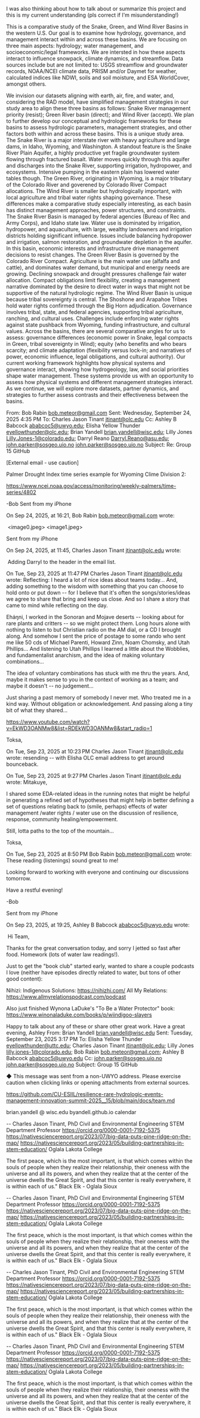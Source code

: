 I was also thinking about how to talk about or summarize this project and this is my current understanding
(pls correct if I'm misunderstanding!)

This is a comparative study of the Snake, Green, and Wind River Basins in the western U.S.
Our goal is to examine how hydrology, governance, and management interact within and across these basins.
We are focusing on three main aspects: hydrology; water management, and socioeconomic/legal frameworks.
We are intersted in how these aspects interact to influence snowpack, climate dynamics, and streamflow.
Data sources include but are not limited to: USGS streamflow and groundwater records, NOAA/NCEI climate data,
PRISM and/or Daymet for weather, calculated indices like NDWI, soils and soil moisture, and ESA WorldCover, amongst others.

We invision our datasets aligning with earth, air, fire, and water, and, considering the RAD model,
have simplified management strategies in our study area to align these three basins as follows:
Snake River management priority (resist); Green River basin (direct); and Wind River (accept).
We plan to further develop our conceptual and hydrologic frameworks for these basins to assess hydrologic parameters,
management strategies, and other factors both within and across these basins.
This is a unique study area. The Snake River is a major interstate river with heavy agriculture and large dams, in Idaho, Wyoming, and Washington. A standout feature is the Snake River Plain Aquifer, a highly productive yet fragile groundwater system flowing through fractured basalt. Water moves quickly through this aquifer and discharges into the Snake River, supporting irrigation, hydropower, and ecosystems. Intensive pumping in the eastern plain has lowered water tables though.
The Green River, originating in Wyoming, is a major tributary of the Colorado River and goverened by Colorado River Compact allocations. The Wind River is smaller but hydrologically important, with local agriculture and tribal water rights shaping governance. These differences make a comparative study especially interesting, as each basin has distinct management approaches, power structures, and constraints.
The Snake River Basin is managed by federal agencies (Bureau of Rec and Army Corps), and Idaho state law. Water use is dominated by irrigation, hydropower, and aquaculture, with large, wealthy landowners and irrigation districts holding significant influence. Issues include balancing hydropower and irrigation, salmon restoration, and groundwater depletion in the aquifer. In this basin, economic interests and infrastructure drive management decisions to resist changes.
The Green River Basin is governed by the Colorado River Compact. Agriculture is the main water use (alfalfa and cattle), and dominates water demand, but municipal and energy needs are growing. Declining snowpack and drought pressures challenge fair water allocation. Compact obligations limit flexibility, creating a management narrative dominated by the desire to direct water in ways that might not be supportive of the natural hydrologic regime.
The Wind River Basin is unique because tribal sovereignty is central. The Shoshone and Arapahoe Tribes hold water rights confirmed through the Big Horn adjudication. Governance involves tribal, state, and federal agencies, supporting tribal agriculture, ranching, and cultural uses. Challenges include enforcing water rights against state pushback from Wyoming, funding infrastructure, and cultural values.
Across the basins, there are several comparative angles for us to assess: governance differences (economic power in Snake, legal compacts in Green, tribal sovereignty in Wind); equity (who benefits and who bears scarcity; and climate adaptation (flexibility versus lock-in; and narratives of power, economic influence, legal obligations, and cultural authority).
Our current working framework highlights how physical systems and governance interact, showing how hydrogeology, law, and social priorities shape water management. These systems provide us with an opportunity to assess how physical systems and different management strategies interact. As we continue, we will explore more datasets, partner dynamics, and strategies to further assess contrasts and their effectiveness between the basins.
 

From: Bob Rabin <bob.meteor@gmail.com>
Sent: Wednesday, September 24, 2025 4:35 PM
To: Charles Jason Tinant <jtinant@olc.edu>
Cc: Ashley B Babcock <ababcoc5@uwyo.edu>; Elisha Yellow Thunder <eyellowthunder@olc.edu>; Brian Yandell <brian.yandell@wisc.edu>; Lilly Jones <Lilly.Jones-1@colorado.edu>; Darryl Reano <Darryl.Reano@asu.edu>; john.parker@sosgeo.uio.no <john.parker@sosgeo.uio.no>
Subject: Re: Group 15 GitHub
 
[External email - use caution]

Palmer Drought Index time series example for Wyoming Clime Division 2:

https://www.ncei.noaa.gov/access/monitoring/weekly-palmers/time-series/4802

-Bob 
Sent from my iPhone

On Sep 24, 2025, at 16:21, Bob Rabin <bob.meteor@gmail.com> wrote:

﻿
<image0.jpeg>
<image1.jpeg>

Sent from my iPhone

On Sep 24, 2025, at 11:45, Charles Jason Tinant <jtinant@olc.edu> wrote:

﻿
Adding Darryl to the header in the email list.

On Tue, Sep 23, 2025 at 11:47 PM Charles Jason Tinant <jtinant@olc.edu> wrote:
Reflecting:
I heard a lot of nice ideas about teams today...
And, adding something to the wisdom with something that you can choose to hold onto or put down -- for I believe that it's often the songs/stories/ideas we agree to share that bring and keep us close. And so I share a story that came to mind while reflecting on the day.

Eháŋni, I worked in the Sonoran and Mojave deserts -- looking about for rare plants and critters -- so we might protect them. Long hours alone with nothing to listen to but Christian radio on the AM dial, or a CD I brought along.
And somehow I sent the price of postage to some rando who sent me like 50 cds of Michael Parenti, Howard Zinn, Noam Chomsky, and Utah Phillips... And listening to Utah Phillips I learned a little about the Wobblies, and fundamentalist anarchism, and the idea of making voluntary combinations... 

The idea of voluntary combinations has stuck with me thru the years. And, maybe it makes sense to you in the context of working as a team; and maybe it doesn't -- no judgement...

Just sharing a past memory of somebody I never met.
Who treated me in a kind way.
Without obligation or acknowledgement.
And passing along a tiny bit of what they shared... 

https://www.youtube.com/watch?v=EkWD3OANMw8&list=RDEkWD3OANMw8&start_radio=1

Toksa,

On Tue, Sep 23, 2025 at 10:23 PM Charles Jason Tinant <jtinant@olc.edu> wrote:
resending -- with Elisha OLC email address to get around bounceback. 

On Tue, Sep 23, 2025 at 9:27 PM Charles Jason Tinant <jtinant@olc.edu> wrote:
Mitakuye,

I shared some EDA-related ideas in the running notes that might be helpful in generating a refined set of hypotheses that might help in better defining a set of questions relating back to (smile, perhaps) effects of water management /water rights / water use on the discussion of resilience, response, community healing/empowerment.

Still, lotta paths to the top of the mountain...

Toksa, 

On Tue, Sep 23, 2025 at 8:50 PM Bob Rabin <bob.meteor@gmail.com> wrote:
These reading (listenings) sound great to me! 

Looking forward to working with everyone and continuing our discussions tomorrow.

Have a restful evening!

-Bob

Sent from my iPhone

On Sep 23, 2025, at 19:25, Ashley B Babcock <ababcoc5@uwyo.edu> wrote:

﻿
Hi Team,

Thanks for the great conversation today, and sorry I jetted so fast after food. Homework (lots of water law readings!). 

Just to get the "book club" started early, wanted to share a couple podcasts I love (neither have episodes directly related to water, but tons of other good content):

Nihizi: Indigenous Solutions: https://nihizhi.com/
All My Relations: https://www.allmyrelationspodcast.com/podcast

Also just finished Wynona LaDuke's "To Be a Water Protector" book: https://www.winonaladuke.com/books/p/wiindigoo-slayers

Happy to talk about any of these or share other great work. 
Have a great evening,
Ashley
From: Brian Yandell <brian.yandell@wisc.edu>
Sent: Tuesday, September 23, 2025 3:17 PM
To: Elisha Yellow Thunder <eyellowthunder@uttc.edu>; Charles Jason Tinant <jtinant@olc.edu>; Lilly Jones <lilly.jones-1@colorado.edu>; Bob Rabin <bob.meteor@gmail.com>; Ashley B Babcock <ababcoc5@uwyo.edu>
Cc: john.parker@sosgeo.uio.no <john.parker@sosgeo.uio.no>
Subject: Group 15 GitHub
 
◆ This message was sent from a non-UWYO address. Please exercise caution when clicking links or opening attachments from external sources.

https://github.com/CU-ESIIL/resilience-rare-hydrologic-events-management-innovation-summit-2025__15/blob/main/docs/team.md

brian.yandell @ wisc.edu
byandell.github.io
calendar


--
Charles Jason Tinant, PhD
Civil and Environmental Engineering
STEM Department Professor
https://orcid.org/0000-0001-7192-5375
https://nativesciencereport.org/2023/07/big-data-puts-pine-ridge-on-the-map/
https://nativesciencereport.org/2023/05/building-partnerships-in-stem-education/
Oglala Lakota College

The first peace, which is the most important, is that which comes within the souls of people when they realize their relationship, their oneness with the universe and all its powers, and when they realize that at the center of the universe dwells the Great Spirit, and that this center is really everywhere, it is within each of us." Black Elk - Oglala Sioux


--
Charles Jason Tinant, PhD
Civil and Environmental Engineering
STEM Department Professor
https://orcid.org/0000-0001-7192-5375
https://nativesciencereport.org/2023/07/big-data-puts-pine-ridge-on-the-map/
https://nativesciencereport.org/2023/05/building-partnerships-in-stem-education/
Oglala Lakota College

The first peace, which is the most important, is that which comes within the souls of people when they realize their relationship, their oneness with the universe and all its powers, and when they realize that at the center of the universe dwells the Great Spirit, and that this center is really everywhere, it is within each of us." Black Elk - Oglala Sioux


--
Charles Jason Tinant, PhD
Civil and Environmental Engineering
STEM Department Professor
https://orcid.org/0000-0001-7192-5375
https://nativesciencereport.org/2023/07/big-data-puts-pine-ridge-on-the-map/
https://nativesciencereport.org/2023/05/building-partnerships-in-stem-education/
Oglala Lakota College

The first peace, which is the most important, is that which comes within the souls of people when they realize their relationship, their oneness with the universe and all its powers, and when they realize that at the center of the universe dwells the Great Spirit, and that this center is really everywhere, it is within each of us." Black Elk - Oglala Sioux


--
Charles Jason Tinant, PhD
Civil and Environmental Engineering
STEM Department Professor
https://orcid.org/0000-0001-7192-5375
https://nativesciencereport.org/2023/07/big-data-puts-pine-ridge-on-the-map/
https://nativesciencereport.org/2023/05/building-partnerships-in-stem-education/
Oglala Lakota College

The first peace, which is the most important, is that which comes within the souls of people when they realize their relationship, their oneness with the universe and all its powers, and when they realize that at the center of the universe dwells the Great Spirit, and that this center is really everywhere, it is within each of us." Black Elk - Oglala Sioux
